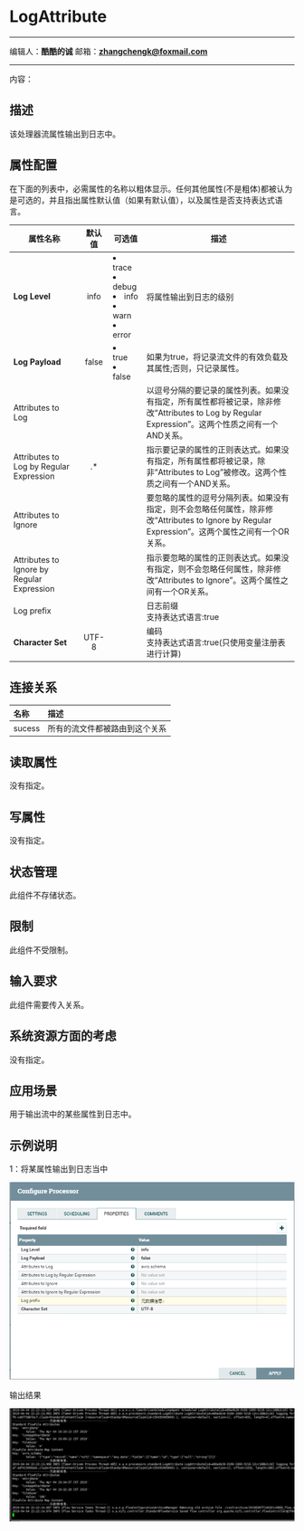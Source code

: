 # LogAttribute
***
编辑人：__**酷酷的诚**__  邮箱：**zhangchengk@foxmail.com** 
***
内容：


## 描述

该处理器流属性输出到日志中。

## 属性配置

在下面的列表中，必需属性的名称以粗体显示。任何其他属性(不是粗体)都被认为是可选的，并且指出属性默认值（如果有默认值），以及属性是否支持表达式语言。

属性名称                                       |  默认值  | 可选值                                   | 描述                                                                                             
------------------------------------------ |:-----:| ------------------------------------- | -----------------------------------------------------------------------------------------------
**Log Level**                              | info  | <li>trace<li>debug<li>info<li>warn<li>error | 将属性输出到日志的级别                                                                                    
**Log Payload**                            | false | <li>true<li>false                        | 如果为true，将记录流文件的有效负载及其属性;否则，只记录属性。                                                              
Attributes to Log                          |       |                                       | 以逗号分隔的要记录的属性列表。如果没有指定，所有属性都将被记录，除非修改“Attributes to Log by Regular Expression”。这两个性质之间有一个AND关系。 
Attributes to Log by Regular Expression    |  .*   |                                       | 指示要记录的属性的正则表达式。如果没有指定，所有属性都将被记录，除非“Attributes to Log”被修改。这两个性质之间有一个AND关系。                      
Attributes to Ignore                       |       |                                       | 要忽略的属性的逗号分隔列表。如果没有指定，则不会忽略任何属性，除非修改“Attributes to Ignore by Regular Expression”。这两个属性之间有一个OR关系。
Attributes to Ignore by Regular Expression |       |                                       | 指示要忽略的属性的正则表达式。如果没有指定，则不会忽略任何属性，除非修改“Attributes to Ignore”。这两个属性之间有一个OR关系。                     
Log prefix                                 |       |                                       | 日志前缀<br>支持表达式语言:true                                                                             
**Character Set**                          | UTF-8 |                                       | 编码<br>支持表达式语言:true(只使用变量注册表进行计算)                                                                

## 连接关系

|名称|描述|
|:-|:-|
|sucess|所有的流文件都被路由到这个关系|

## 读取属性

没有指定。

## 写属性

没有指定。

## 状态管理

此组件不存储状态。

## 限制

此组件不受限制。

## 输入要求

此组件需要传入关系。

## 系统资源方面的考虑

没有指定。

## 应用场景

用于输出流中的某些属性到日志中。

## 示例说明

1：将某属性输出到日志当中

![](./img/LogAttribute/config.png)

输出结果

![](./img/LogAttribute/result.png)